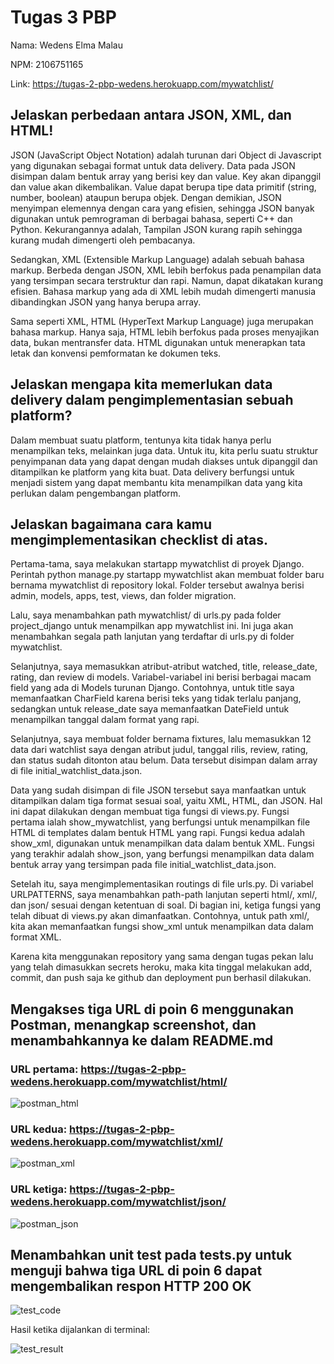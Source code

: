 # Tugas 3 PBP

Nama: Wedens Elma Malau

NPM: 2106751165

Link: https://tugas-2-pbp-wedens.herokuapp.com/mywatchlist/


## Jelaskan perbedaan antara JSON, XML, dan HTML!

JSON (JavaScript Object Notation) adalah turunan dari Object di Javascript yang digunakan sebagai format untuk data delivery. Data pada JSON disimpan dalam bentuk array yang berisi key dan value. Key akan dipanggil dan value akan dikembalikan. Value dapat berupa tipe data primitif (string, number, boolean) ataupun berupa objek. Dengan demikian, JSON menyimpan elemennya dengan cara yang efisien, sehingga JSON banyak digunakan untuk pemrograman di berbagai bahasa, seperti C++ dan Python. Kekurangannya adalah, Tampilan JSON kurang rapih sehingga kurang mudah dimengerti oleh pembacanya.

Sedangkan, XML (Extensible Markup Language) adalah sebuah bahasa markup. Berbeda dengan JSON, XML lebih berfokus pada penampilan data yang tersimpan secara terstruktur dan rapi. Namun, dapat dikatakan kurang efisien. Bahasa markup yang ada di XML lebih mudah dimengerti manusia dibandingkan JSON yang hanya berupa array.

Sama seperti XML, HTML (HyperText Markup Language) juga merupakan bahasa markup. Hanya saja, HTML lebih berfokus pada proses menyajikan data, bukan mentransfer data. HTML digunakan untuk menerapkan tata letak dan konvensi pemformatan ke dokumen teks.


## Jelaskan mengapa kita memerlukan data delivery dalam pengimplementasian sebuah platform?

Dalam membuat suatu platform, tentunya kita tidak hanya perlu menampilkan teks, melainkan juga data. Untuk itu, kita perlu suatu struktur penyimpanan data yang dapat dengan mudah diakses untuk dipanggil dan ditampilkan ke platform yang kita buat. Data delivery berfungsi untuk menjadi sistem yang dapat membantu kita menampilkan data yang kita perlukan dalam pengembangan platform.


## Jelaskan bagaimana cara kamu mengimplementasikan checklist di atas.
 
Pertama-tama, saya melakukan startapp mywatchlist di proyek Django. Perintah python manage.py startapp mywatchlist akan membuat folder baru bernama mywatchlist di repository lokal. Folder tersebut awalnya berisi admin, models, apps, test, views, dan folder migration. 

Lalu, saya menambahkan path mywatchlist/ di urls.py pada folder project_django untuk menampilkan app mywatchlist ini. Ini juga akan menambahkan segala path lanjutan yang terdaftar di urls.py di folder mywatchlist.

Selanjutnya, saya memasukkan atribut-atribut watched, title, release_date, rating, dan review di models. Variabel-variabel ini berisi berbagai macam field yang ada di Models turunan Django. Contohnya, untuk title saya memanfaatkan CharField karena berisi teks yang tidak terlalu panjang, sedangkan untuk release_date saya memanfaatkan DateField untuk menampilkan tanggal dalam format yang rapi.

Selanjutnya, saya membuat folder bernama fixtures, lalu memasukkan 12 data dari watchlist saya dengan atribut judul, tanggal rilis, review, rating, dan status sudah ditonton atau belum. Data tersebut disimpan dalam array di file initial_watchlist_data.json.

Data yang sudah disimpan di file JSON tersebut saya manfaatkan untuk ditampilkan dalam tiga format sesuai soal, yaitu XML, HTML, dan JSON. Hal ini dapat dilakukan dengan membuat tiga fungsi di views.py. Fungsi pertama ialah show_mywatchlist, yang berfungsi untuk menampilkan file HTML di templates dalam bentuk HTML yang rapi. Fungsi kedua adalah show_xml, digunakan untuk menampilkan data dalam bentuk XML. Fungsi yang terakhir adalah show_json, yang berfungsi menampilkan data dalam bentuk array yang tersimpan pada file initial_watchlist_data.json.

Setelah itu, saya mengimplementasikan routings di file urls.py. Di variabel URLPATTERNS, saya menambahkan path-path lanjutan seperti html/, xml/, dan json/ sesuai dengan ketentuan di soal. Di bagian ini, ketiga fungsi yang telah dibuat di views.py akan dimanfaatkan. Contohnya, untuk path xml/, kita akan memanfaatkan fungsi show_xml untuk menampilkan data dalam format XML.

Karena kita menggunakan repository yang sama dengan tugas pekan lalu yang telah dimasukkan secrets heroku, maka kita tinggal melakukan add, commit, dan push saja ke github dan deployment pun berhasil dilakukan.


## Mengakses tiga URL di poin 6 menggunakan Postman, menangkap screenshot, dan menambahkannya ke dalam README.md

### URL pertama: https://tugas-2-pbp-wedens.herokuapp.com/mywatchlist/html/

![postman_html](https://user-images.githubusercontent.com/94461284/191579147-237e32c4-29cf-49aa-9b6b-4dce6adc3e83.png)

### URL kedua: https://tugas-2-pbp-wedens.herokuapp.com/mywatchlist/xml/

![postman_xml](https://user-images.githubusercontent.com/94461284/191579422-5c9413e2-3492-470f-8fd0-094e48f346be.png)

### URL ketiga: https://tugas-2-pbp-wedens.herokuapp.com/mywatchlist/json/

![postman_json](https://user-images.githubusercontent.com/94461284/191579578-bece7f27-ebdb-488c-a250-7daef2596f3a.png)


## Menambahkan unit test pada tests.py untuk menguji bahwa tiga URL di poin 6 dapat mengembalikan respon HTTP 200 OK

![test_code](https://user-images.githubusercontent.com/94461284/191579827-0981a776-7b04-4fc5-9937-47d975f07930.png)

Hasil ketika dijalankan di terminal:

![test_result](https://user-images.githubusercontent.com/94461284/191579965-32eb1c0a-00c4-41af-b552-c1132299a6d5.png)
